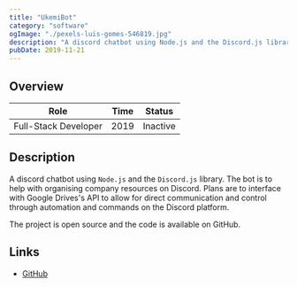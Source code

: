 ```yaml
---
title: "UkemiBot"
category: "software"
ogImage: "./pexels-luis-gomes-546819.jpg"
description: "A discord chatbot using Node.js and the Discord.js library"
pubDate: 2019-11-21
---
```


## Overview

| Role                 | Time | Status   |
| -------------------- | ---- | -------- |
| Full-Stack Developer | 2019 | Inactive |

## Description

A discord chatbot using `Node.js` and the `Discord.js` library. The bot is to help with organising company resources on Discord. Plans are to interface with Google Drives's API to allow for direct communication and control through automation and commands on the Discord platform.

The project is open source and the code is available on GitHub.

## Links

- [GitHub](https://github.com/ukemi-project/UkemiBot)
